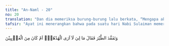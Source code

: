 ```yaml
---
title: "An-Naml - 20"
no: 20
translation: "Dan dia memeriksa burung-burung lalu berkata, “Mengapa aku tidak melihat Hud-hud, apakah ia termasuk yang tidak hadir?"
tafsir: "Ayat ini menerangkan bahwa pada suatu hari Nabi Sulaiman memeriksa barisan tentaranya, termasuk burung hud-hud, tetapi ia tidak melihatnya. Dengan nada marah dan heran ia berkata, \"Mengapa aku tidak melihat burung hud-hud! Apakah aku tidak melihatnya ataukah burung hud-hud itu sendiri yang telah pergi tanpa minta izin kepadaku lebih dahulu?\" \n\nPerbuatan itu adalah perbuatan yang tidak pernah terjadi sebelumnya. Dari ayat ini dipahami hal-hal sebagai berikut:\n\n1. Nabi Sulaiman mempunyai tentara, dan di antaranya terdapat sejenis burung yang bernama burung hud-hud. Burung hud-hud termasuk jenis burung pemakan serangga, sejenis burung pelatuk. Ia mempunyai paruh yang panjang, berjambul di kepalanya, berekor panjang, dan berbulu indah beraneka warna. Ia hidup dengan membuat sarang atau lubang pada pohon-pohon kayu yang telah mati dan lapuk.\n\n2. Nabi Sulaiman selalu memeriksa tentaranya. Oleh karena itu, ia mengetahui tentaranya yang hadir dan yang tidak hadir waktu pemeriksaan itu.\n\n3. Setiap tentaranya bepergian atau melakukan sesuatu pekerjaan hendaklah mendapat izin dari padanya terlebih dahulu. Jika ada yang melanggar ketentuan ini, akan mendapat hukuman dari Sulaiman.\n\n4. Tentara Sulaiman patuh mengikuti segala perintahnya dan tidak pernah ada yang mengingkarinya. Oleh karena itu, Sulaiman merasa heran dan tercengang atas kepergian burung hud-hud tanpa pamit. Tidak pernah terjadi kejadian seperti yang demikian itu sebelumnya. Ia lalu mengancam burung hud-hud dengan hukuman yang berat seandainya nanti burung itu kembali tanpa mengemukakan alasan-alasan yang dapat diterima."
---
```


وَتَفَقَّدَ الطَّيْرَ فَقَالَ مَا لِيَ لَآ اَرَى الْهُدْهُدَۖ اَمْ كَانَ مِنَ الْغَاۤىِٕبِيْنَ  
